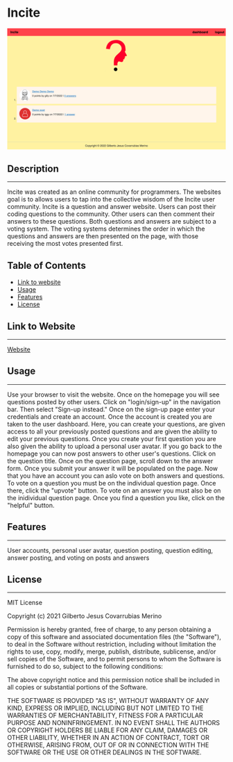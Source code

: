 # Incite
![Screenshot](./image/incite-screenshot-readme.png)

## Description
---
Incite was created as an online community for programmers. The websites goal is to allows users to tap into the collective wisdom of the Incite user community. Incite is a question and answer website. Users can post their coding questions to the community. Other users can then comment their answers to these questions. Both questions and answers are subject to a voting system. The voting systems determines the order in which the questions and answers are then presented on the page, with those receiving the most votes presented first. 

## Table of Contents
- [Link to website](#link-to-website)
- [Usage](#usage)
- [Features](#features)
- [License](#license)

## Link to Website
---
[Website](https://stormy-dawn-68480.herokuapp.com/)

## Usage
---
Use your browser to visit the website. Once on the homepage you will see questions posted by other users. Click on "login/sign-up" in the navigation bar. Then select "Sign-up instead." Once on the sign-up page enter your credentials and create an account. Once the account is created you are taken to the user dashboard. Here, you can create your questions, are given access to all your previously posted questions and are given the ability to edit your previous questions. Once you create your first question you are also given the ability to upload a personal user avatar. If you go back to the homepage you can now post answers to other user's questions. Click on the question title. Once on the question page, scroll down to the answer form. Once you submit your answer it will be populated on the page. Now that you have an account you can aslo vote on both answers and questions. To vote on a question you must be on the individual question page. Once there, click the "upvote" button. To vote on an answer you must also be on the inidividual question page. Once you find a question you like, click on the "helpful" button. 

## Features
---
User accounts, personal user avatar, question posting, question editing, answer posting, and voting on posts and answers

## License
---
MIT License

Copyright (c) 2021 Gilberto Jesus Covarrubias Merino

Permission is hereby granted, free of charge, to any person obtaining a copy
of this software and associated documentation files (the "Software"), to deal
in the Software without restriction, including without limitation the rights
to use, copy, modify, merge, publish, distribute, sublicense, and/or sell
copies of the Software, and to permit persons to whom the Software is
furnished to do so, subject to the following conditions:

The above copyright notice and this permission notice shall be included in all
copies or substantial portions of the Software.

THE SOFTWARE IS PROVIDED "AS IS", WITHOUT WARRANTY OF ANY KIND, EXPRESS OR
IMPLIED, INCLUDING BUT NOT LIMITED TO THE WARRANTIES OF MERCHANTABILITY,
FITNESS FOR A PARTICULAR PURPOSE AND NONINFRINGEMENT. IN NO EVENT SHALL THE
AUTHORS OR COPYRIGHT HOLDERS BE LIABLE FOR ANY CLAIM, DAMAGES OR OTHER
LIABILITY, WHETHER IN AN ACTION OF CONTRACT, TORT OR OTHERWISE, ARISING FROM,
OUT OF OR IN CONNECTION WITH THE SOFTWARE OR THE USE OR OTHER DEALINGS IN THE
SOFTWARE.